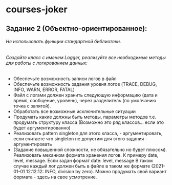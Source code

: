 # courses-joker

## Задание 2 (Объектно-ориентированное):
###### Не использовать функции стандартной библиотеки.

###### Создайте класс с именем Logger, реализуйте все необходимые методы для работы с логированием данных:
* Обеспечьте возможность записи логов в файл
* Обеспечьте возможность задания уровня логов (TRACE, DEBUG, INFO, WARN, ERROR, FATAL)
* Файл с логами должен хранить следующую информацию (дата и время, сообщение, уровень), через разделитель  (по умолчанию точка с запятой).
* Обработать все возможные исключительные ситуации
* Продумать какие должны быть методы, параметры методов т.е. продумать структуру класса (Возможно это ряд классов… если это будет аргументированно)
* Реализовать pattern singleton для этого класса, - аргументировать, если считаете что singleton не допустим для этого задания - аргументировать
* (Задание повышенной сложности, не обязательно но будет плюсом). Реализовать механизм формата хранения логов. К примеру date, level, message. Если задан формат date: level, message В таком случае каждый лог должен быть в файле в таком же формате (2021-01-01 12:12:12: INFO, division by zero). Можно продумать свой вариант формата - здесь на свое усмотрение.
